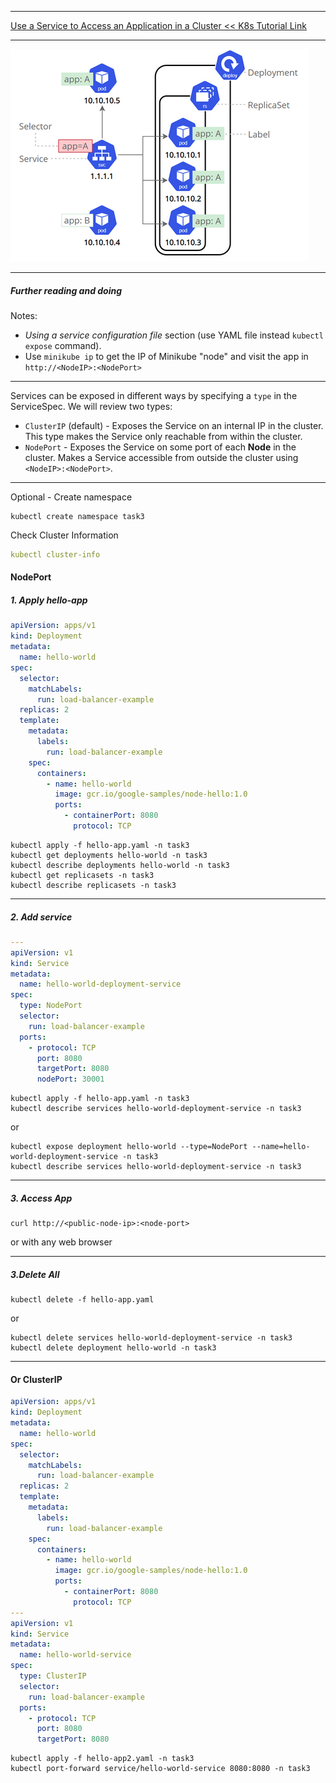 *********************************************************************
[Use a Service to Access an Application in a Cluster << K8s Tutorial Link](https://kubernetes.io/docs/tasks/access-application-cluster/service-access-application-cluster/)
*********************************************************************
![service image](img/service-k8s.png)
*********************************************************************
##### Further reading and doing
Notes:
- _Using a service configuration file_ section (use YAML file instead `kubectl expose` command).
- Use `minikube ip` to get the IP of Minikube "node" and visit the app in `http://<NodeIP>:<NodePort>`
*********************************************************************
Services can be exposed in different ways by specifying a `type` in the ServiceSpec. We will review two types:
- `ClusterIP` (default) - Exposes the Service on an internal IP in the cluster. This type makes the Service only reachable from within the cluster.
- `NodePort` - Exposes the Service on some port of each **Node** in the cluster. Makes a Service accessible from outside the cluster using `<NodeIP>:<NodePort>`.
*********************************************************************
Optional - Create namespace
```shell
kubectl create namespace task3
```
Check Cluster Information
```yaml
kubectl cluster-info
```
#### NodePort
##### 1. Apply hello-app
```yaml
apiVersion: apps/v1
kind: Deployment
metadata:
  name: hello-world
spec:
  selector:
    matchLabels:
      run: load-balancer-example
  replicas: 2
  template:
    metadata:
      labels:
        run: load-balancer-example
    spec:
      containers:
        - name: hello-world
          image: gcr.io/google-samples/node-hello:1.0
          ports:
            - containerPort: 8080
              protocol: TCP
```
```shell
kubectl apply -f hello-app.yaml -n task3 
kubectl get deployments hello-world -n task3
kubectl describe deployments hello-world -n task3
kubectl get replicasets -n task3
kubectl describe replicasets -n task3
```
*********************************************************************
##### 2. Add service
```yaml
---
apiVersion: v1
kind: Service
metadata:
  name: hello-world-deployment-service
spec:
  type: NodePort
  selector:
    run: load-balancer-example
  ports:
    - protocol: TCP
      port: 8080
      targetPort: 8080
      nodePort: 30001
```
```shell
kubectl apply -f hello-app.yaml -n task3
kubectl describe services hello-world-deployment-service -n task3
```
or
```shell
kubectl expose deployment hello-world --type=NodePort --name=hello-world-deployment-service -n task3
kubectl describe services hello-world-deployment-service -n task3
```
*********************************************************************
##### 3. Access App
```shell
curl http://<public-node-ip>:<node-port>
```
or with any web browser 
*********************************************************************
##### 3.Delete All
```shell
kubectl delete -f hello-app.yaml
```
or 
```shell
kubectl delete services hello-world-deployment-service -n task3
kubectl delete deployment hello-world -n task3
```
*********************************************************************
#### Or ClusterIP 
```yaml
apiVersion: apps/v1
kind: Deployment
metadata:
  name: hello-world
spec:
  selector:
    matchLabels:
      run: load-balancer-example
  replicas: 2
  template:
    metadata:
      labels:
        run: load-balancer-example
    spec:
      containers:
        - name: hello-world
          image: gcr.io/google-samples/node-hello:1.0
          ports:
            - containerPort: 8080
              protocol: TCP
---
apiVersion: v1
kind: Service
metadata:
  name: hello-world-service
spec:
  type: ClusterIP
  selector:
    run: load-balancer-example
  ports:
    - protocol: TCP
      port: 8080
      targetPort: 8080
```
```shell
kubectl apply -f hello-app2.yaml -n task3
kubectl port-forward service/hello-world-service 8080:8080 -n task3
```